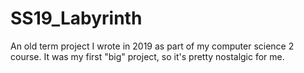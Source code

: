 # SS19_Labyrinth

An old term project I wrote in 2019 as part of my computer science 2 course.
It was my first "big" project, so it's pretty nostalgic for me.
